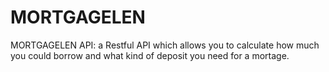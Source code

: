 # MORTGAGELEN
MORTGAGELEN API: a Restful API which allows you to calculate how much you could borrow and what kind of deposit you need for a mortage.
